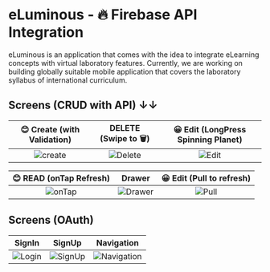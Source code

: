 # eLuminous - 🔥 Firebase API Integration

eLuminous is an application that comes with the idea to integrate eLearning concepts with virtual laboratory features. Currently, we are working
on building globally suitable mobile application that covers the laboratory syllabus of international curriculum. 
  
## Screens (CRUD with API) ↓↓

😊 Create (with Validation)       | DELETE (Swipe to 🗑️)     | 😀 Edit (LongPress Spinning Planet) |
:-------------------------:|:-------------------------:|:-------------------------:
| ![create](https://media.giphy.com/media/ie7yqZnJTwsENUN8Xn/giphy.gif) | ![Delete](https://media.giphy.com/media/j3c7Dhh9t1aMctwQyC/giphy.gif) | ![Edit](https://media.giphy.com/media/iDfymWRpKr7x5D5IMx/giphy.gif) |


😊 READ (onTap Refresh)   | Drawer | 😀 Edit (Pull to refresh)  | 
:-------------------------:|:-------------------------:|:-------------------------:
| ![onTap](https://media.giphy.com/media/J3RRK1NbadMo2vcsIT/giphy.gif)  | ![Drawer](https://media.giphy.com/media/j2fBxT5BL236dIZLbP/giphy.gif) | ![Pull](https://media.giphy.com/media/RIBA45L9k2aChb0ZS2/giphy.gif) |

## Screens (OAuth)

SignIn             |  SignUp             | Navigation            | 
:-------------------------:|:-------------------------:|:-------------------------:
| ![Login](https://media.giphy.com/media/lOmV1wYJ5wQ68FFtb1/giphy.gif)  | ![SignUp](https://media.giphy.com/media/cO8MXdnVKwCaGLSlmb/giphy.gif) | ![Navigation](https://media.giphy.com/media/XZfxeqXDR52HxeLxqY/giphy.gif) |



